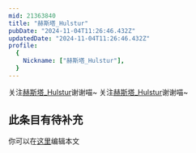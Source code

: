 ```yaml
---
mid: 21363840
title: "赫斯塔_Hulstur"
pubDate: "2024-11-04T11:26:46.432Z"
updatedDate: "2024-11-04T11:26:46.432Z"
profile:
  {
    Nickname: ["赫斯塔_Hulstur"],
  }
---
```


关注[赫斯塔_Hulstur](https://space.bilibili.com/21363840)谢谢喵~ 关注[赫斯塔_Hulstur](https://space.bilibili.com/21363840)谢谢喵~

## 此条目有待补充
你可以在[这里](https://github.com/Yuhanawa/VTuber.ICU/edit/master/src/content/v/赫斯塔_Hulstur/index.md)编辑本文
